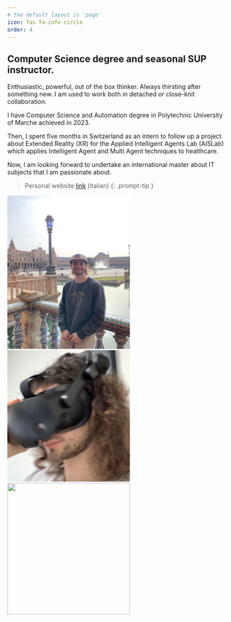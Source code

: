 ```yaml
---
# the default layout is 'page'
icon: fas fa-info-circle
order: 4
---
```


## Computer Science degree and seasonal SUP instructor.

Enthusiastic, powerful, out of the box thinker. Always thirsting after something new. I am used to work both in detached or close-knit collaboration.

I have Computer Science and Automation degree in Polytechnic University of Marche achieved in 2023.

Then, I spent five months in Switzerland as an intern to follow up a project about Extended Reality (XR) for the Applied Intelligent Agents Lab (AISLab) which applies Intelligent Agent and Multi Agent techniques to healthcare.

Now, I am looking forward to undertake an international master about IT subjects that I am passionate about.

> Personal website [link](https://fedemove.nicepage.io) (italian)
> {: .prompt-tip }

<img src="/assets/img/sevilla.jpg" width="280" height="350"/>

<img src="/assets/img/visoreVR.png" width="280" height="300" />

<img src="/assets/img/IMG_1009.JPG" width="280" height="300" />
